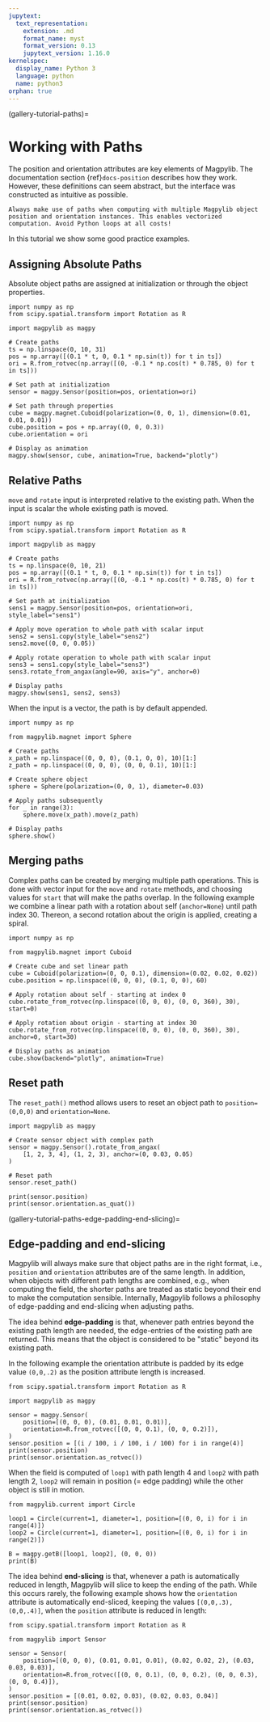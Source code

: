 ```yaml
---
jupytext:
  text_representation:
    extension: .md
    format_name: myst
    format_version: 0.13
    jupytext_version: 1.16.0
kernelspec:
  display_name: Python 3
  language: python
  name: python3
orphan: true
---
```


(gallery-tutorial-paths)=

# Working with Paths

The position and orientation attributes are key elements of Magpylib. The documentation section {ref}`docs-position` describes how they work. However, these definitions can seem abstract, but the interface was constructed as intuitive as possible.

```{important}
Always make use of paths when computing with multiple Magpylib object position and orientation instances. This enables vectorized computation. Avoid Python loops at all costs!
```

In this tutorial we show some good practice examples.

## Assigning Absolute Paths

Absolute object paths are assigned at initialization or through the object properties.

```{code-cell} ipython3
import numpy as np
from scipy.spatial.transform import Rotation as R

import magpylib as magpy

# Create paths
ts = np.linspace(0, 10, 31)
pos = np.array([(0.1 * t, 0, 0.1 * np.sin(t)) for t in ts])
ori = R.from_rotvec(np.array([(0, -0.1 * np.cos(t) * 0.785, 0) for t in ts]))

# Set path at initialization
sensor = magpy.Sensor(position=pos, orientation=ori)

# Set path through properties
cube = magpy.magnet.Cuboid(polarization=(0, 0, 1), dimension=(0.01, 0.01, 0.01))
cube.position = pos + np.array((0, 0, 0.3))
cube.orientation = ori

# Display as animation
magpy.show(sensor, cube, animation=True, backend="plotly")
```

## Relative Paths

`move` and `rotate` input is interpreted relative to the existing path. When the input is scalar the whole existing path is moved.

```{code-cell} ipython3
import numpy as np
from scipy.spatial.transform import Rotation as R

import magpylib as magpy

# Create paths
ts = np.linspace(0, 10, 21)
pos = np.array([(0.1 * t, 0, 0.1 * np.sin(t)) for t in ts])
ori = R.from_rotvec(np.array([(0, -0.1 * np.cos(t) * 0.785, 0) for t in ts]))

# Set path at initialization
sens1 = magpy.Sensor(position=pos, orientation=ori, style_label="sens1")

# Apply move operation to whole path with scalar input
sens2 = sens1.copy(style_label="sens2")
sens2.move((0, 0, 0.05))

# Apply rotate operation to whole path with scalar input
sens3 = sens1.copy(style_label="sens3")
sens3.rotate_from_angax(angle=90, axis="y", anchor=0)

# Display paths
magpy.show(sens1, sens2, sens3)
```

When the input is a vector, the path is by default appended.

```{code-cell} ipython3
import numpy as np

from magpylib.magnet import Sphere

# Create paths
x_path = np.linspace((0, 0, 0), (0.1, 0, 0), 10)[1:]
z_path = np.linspace((0, 0, 0), (0, 0, 0.1), 10)[1:]

# Create sphere object
sphere = Sphere(polarization=(0, 0, 1), diameter=0.03)

# Apply paths subsequently
for _ in range(3):
    sphere.move(x_path).move(z_path)

# Display paths
sphere.show()
```

## Merging paths

Complex paths can be created by merging multiple path operations. This is done with vector input for the `move` and `rotate` methods, and choosing values for `start` that will make the paths overlap. In the following example we combine a linear path with a rotation about self (`anchor=None`) until path index 30. Thereon, a second rotation about the origin is applied, creating a spiral.

```{code-cell} ipython3
import numpy as np

from magpylib.magnet import Cuboid

# Create cube and set linear path
cube = Cuboid(polarization=(0, 0, 0.1), dimension=(0.02, 0.02, 0.02))
cube.position = np.linspace((0, 0, 0), (0.1, 0, 0), 60)

# Apply rotation about self - starting at index 0
cube.rotate_from_rotvec(np.linspace((0, 0, 0), (0, 0, 360), 30), start=0)

# Apply rotation about origin - starting at index 30
cube.rotate_from_rotvec(np.linspace((0, 0, 0), (0, 0, 360), 30), anchor=0, start=30)

# Display paths as animation
cube.show(backend="plotly", animation=True)
```

## Reset path

The `reset_path()` method allows users to reset an object path to `position=(0,0,0)` and `orientation=None`.

```{code-cell} ipython3
import magpylib as magpy

# Create sensor object with complex path
sensor = magpy.Sensor().rotate_from_angax(
    [1, 2, 3, 4], (1, 2, 3), anchor=(0, 0.03, 0.05)
)

# Reset path
sensor.reset_path()

print(sensor.position)
print(sensor.orientation.as_quat())
```

(gallery-tutorial-paths-edge-padding-end-slicing)=

## Edge-padding and end-slicing

Magpylib will always make sure that object paths are in the right format, i.e., `position` and `orientation` attributes are of the same length. In addition, when objects with different path lengths are combined, e.g., when computing the field, the shorter paths are treated as static beyond their end to make the computation sensible. Internally, Magpylib follows a philosophy of edge-padding and end-slicing when adjusting paths.

The idea behind **edge-padding** is that, whenever path entries beyond the existing path length are needed, the edge-entries of the existing path are returned. This means that the object is considered to be "static" beyond its existing path.

In the following example the orientation attribute is padded by its edge value `(0,0,.2)` as the position attribute length is increased.

```{code-cell} ipython3
from scipy.spatial.transform import Rotation as R

import magpylib as magpy

sensor = magpy.Sensor(
    position=[(0, 0, 0), (0.01, 0.01, 0.01)],
    orientation=R.from_rotvec([(0, 0, 0.1), (0, 0, 0.2)]),
)
sensor.position = [(i / 100, i / 100, i / 100) for i in range(4)]
print(sensor.position)
print(sensor.orientation.as_rotvec())
```

When the field is computed of `loop1` with path length 4 and `loop2` with path length 2, `loop2` will remain in position (= edge padding) while the other object is still in motion.

```{code-cell} ipython3
from magpylib.current import Circle

loop1 = Circle(current=1, diameter=1, position=[(0, 0, i) for i in range(4)])
loop2 = Circle(current=1, diameter=1, position=[(0, 0, i) for i in range(2)])

B = magpy.getB([loop1, loop2], (0, 0, 0))
print(B)
```

The idea behind **end-slicing** is that, whenever a path is automatically reduced in length, Magpylib will slice to keep the ending of the path. While this occurs rarely, the following example shows how the `orientation` attribute is automatically end-sliced, keeping the values `[(0,0,.3), (0,0,.4)]`, when the `position` attribute is reduced in length:

```{code-cell} ipython3
from scipy.spatial.transform import Rotation as R

from magpylib import Sensor

sensor = Sensor(
    position=[(0, 0, 0), (0.01, 0.01, 0.01), (0.02, 0.02, 2), (0.03, 0.03, 0.03)],
    orientation=R.from_rotvec([(0, 0, 0.1), (0, 0, 0.2), (0, 0, 0.3), (0, 0, 0.4)]),
)
sensor.position = [(0.01, 0.02, 0.03), (0.02, 0.03, 0.04)]
print(sensor.position)
print(sensor.orientation.as_rotvec())
```

```{code-cell} ipython3

```
